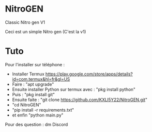 # NitroGEN
Classic Nitro gen V1

Ceci est un simple Nitro gen (C'est la v1)

# Tuto

Pour l'installer sur téléphone :
- Installer Termux https://play.google.com/store/apps/details?id=com.termux&hl=fr&gl=US
- Faire : "apt upgrade"
- Ensuite installer Python sur termux avec : "pkg install python"
- Puis : "pkg install git"
- Ensuite faite : "git clone https://github.com/KXLI5Y22/NitroGEN.git"
- "cd NitroGEN"
- "pip install -r requirements.txt"
- et enfin "python main.py"

Pour des question : dm Discord
